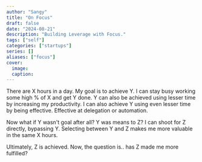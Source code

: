 ```yaml
---
author: "Sangy"
title: "On Focus"
draft: false
date: "2024-08-21"
description: "Building Leverage with Focus."
tags: ["self"]
categories: ["startups"]
series: []
aliases: ["focus"]
cover:
  image: 
  caption: 
---
```


There are X hours in a day. My goal is to achieve Y.
I can stay busy working some high % of X and get Y done. 
Y can also be achieved using lesser time by increasing my productivity.
I can also achieve Y using even lesser time by being effective. Effective at delegation or automation.

Now what if Y wasn't goal after all?
Y was means to Z?
I can shoot for Z directly, bypassing Y. Selecting between Y and Z makes me more valuable in the same X hours.

Ultimately, Z is achieved. Now, the question is.. has Z made me more fulfilled?